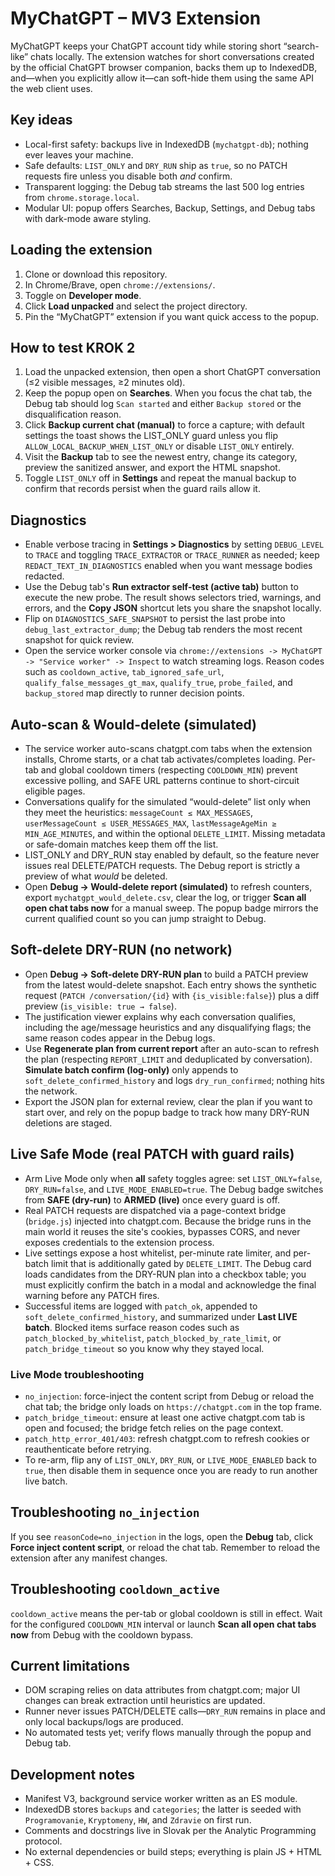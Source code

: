 # MyChatGPT – MV3 Extension

MyChatGPT keeps your ChatGPT account tidy while storing short “search-like” chats locally. The extension watches for short conversations created by the official ChatGPT browser companion, backs them up to IndexedDB, and—when you explicitly allow it—can soft-hide them using the same API the web client uses.

## Key ideas
- Local-first safety: backups live in IndexedDB (`mychatgpt-db`); nothing ever leaves your machine.
- Safe defaults: `LIST_ONLY` and `DRY_RUN` ship as `true`, so no PATCH requests fire unless you disable both *and* confirm.
- Transparent logging: the Debug tab streams the last 500 log entries from `chrome.storage.local`.
- Modular UI: popup offers Searches, Backup, Settings, and Debug tabs with dark-mode aware styling.

## Loading the extension
1. Clone or download this repository.
2. In Chrome/Brave, open `chrome://extensions/`.
3. Toggle on **Developer mode**.
4. Click **Load unpacked** and select the project directory.
5. Pin the “MyChatGPT” extension if you want quick access to the popup.

## How to test KROK 2
1. Load the unpacked extension, then open a short ChatGPT conversation (≤2 visible messages, ≥2 minutes old).
2. Keep the popup open on **Searches**. When you focus the chat tab, the Debug tab should log `Scan started` and either `Backup stored` or the disqualification reason.
3. Click **Backup current chat (manual)** to force a capture; with default settings the toast shows the LIST_ONLY guard unless you flip `ALLOW_LOCAL_BACKUP_WHEN_LIST_ONLY` or disable `LIST_ONLY` entirely.
4. Visit the **Backup** tab to see the newest entry, change its category, preview the sanitized answer, and export the HTML snapshot.
5. Toggle `LIST_ONLY` off in **Settings** and repeat the manual backup to confirm that records persist when the guard rails allow it.

## Diagnostics
- Enable verbose tracing in **Settings > Diagnostics** by setting `DEBUG_LEVEL` to `TRACE` and toggling `TRACE_EXTRACTOR` or `TRACE_RUNNER` as needed; keep `REDACT_TEXT_IN_DIAGNOSTICS` enabled when you want message bodies redacted.
- Use the Debug tab's **Run extractor self-test (active tab)** button to execute the new probe. The result shows selectors tried, warnings, and errors, and the **Copy JSON** shortcut lets you share the snapshot locally.
- Flip on `DIAGNOSTICS_SAFE_SNAPSHOT` to persist the last probe into `debug_last_extractor_dump`; the Debug tab renders the most recent snapshot for quick review.
- Open the service worker console via `chrome://extensions -> MyChatGPT -> "Service worker" -> Inspect` to watch streaming logs. Reason codes such as `cooldown_active`, `tab_ignored_safe_url`, `qualify_false_messages_gt_max`, `qualify_true`, `probe_failed`, and `backup_stored` map directly to runner decision points.

## Auto-scan & Would-delete (simulated)
- The service worker auto-scans chatgpt.com tabs when the extension installs, Chrome starts, or a chat tab activates/completes loading. Per-tab and global cooldown timers (respecting `COOLDOWN_MIN`) prevent excessive polling, and SAFE URL patterns continue to short-circuit eligible pages.
- Conversations qualify for the simulated “would-delete” list only when they meet the heuristics: `messageCount ≤ MAX_MESSAGES`, `userMessageCount ≤ USER_MESSAGES_MAX`, `lastMessageAgeMin ≥ MIN_AGE_MINUTES`, and within the optional `DELETE_LIMIT`. Missing metadata or safe-domain matches keep them off the list.
- LIST_ONLY and DRY_RUN stay enabled by default, so the feature never issues real DELETE/PATCH requests. The Debug report is strictly a preview of what *would* be deleted.
- Open **Debug → Would-delete report (simulated)** to refresh counters, export `mychatgpt_would_delete.csv`, clear the log, or trigger **Scan all open chat tabs now** for a manual sweep. The popup badge mirrors the current qualified count so you can jump straight to Debug.

## Soft-delete DRY-RUN (no network)
- Open **Debug → Soft-delete DRY-RUN plan** to build a PATCH preview from the latest would-delete snapshot. Each entry shows the synthetic request (`PATCH /conversation/{id}` with `{is_visible:false}`) plus a diff preview (`is_visible: true → false`).
- The justification viewer explains why each conversation qualifies, including the age/message heuristics and any disqualifying flags; the same reason codes appear in the Debug logs.
- Use **Regenerate plan from current report** after an auto-scan to refresh the plan (respecting `REPORT_LIMIT` and deduplicated by conversation). **Simulate batch confirm (log-only)** only appends to `soft_delete_confirmed_history` and logs `dry_run_confirmed`; nothing hits the network.
- Export the JSON plan for external review, clear the plan if you want to start over, and rely on the popup badge to track how many DRY-RUN deletions are staged.

## Live Safe Mode (real PATCH with guard rails)
- Arm Live Mode only when **all** safety toggles agree: set `LIST_ONLY=false`, `DRY_RUN=false`, and `LIVE_MODE_ENABLED=true`. The Debug badge switches from **SAFE (dry-run)** to **ARMED (live)** once every guard is off.
- Real PATCH requests are dispatched via a page-context bridge (`bridge.js`) injected into chatgpt.com. Because the bridge runs in the main world it reuses the site's cookies, bypasses CORS, and never exposes credentials to the extension process.
- Live settings expose a host whitelist, per-minute rate limiter, and per-batch limit that is additionally gated by `DELETE_LIMIT`. The Debug card loads candidates from the DRY-RUN plan into a checkbox table; you must explicitly confirm the batch in a modal and acknowledge the final warning before any PATCH fires.
- Successful items are logged with `patch_ok`, appended to `soft_delete_confirmed_history`, and summarized under **Last LIVE batch**. Blocked items surface reason codes such as `patch_blocked_by_whitelist`, `patch_blocked_by_rate_limit`, or `patch_bridge_timeout` so you know why they stayed local.

### Live Mode troubleshooting
- `no_injection`: force-inject the content script from Debug or reload the chat tab; the bridge only loads on `https://chatgpt.com` in the top frame.
- `patch_bridge_timeout`: ensure at least one active chatgpt.com tab is open and focused; the bridge fetch relies on the page context.
- `patch_http_error_401/403`: refresh chatgpt.com to refresh cookies or reauthenticate before retrying.
- To re-arm, flip any of `LIST_ONLY`, `DRY_RUN`, or `LIVE_MODE_ENABLED` back to `true`, then disable them in sequence once you are ready to run another live batch.

## Troubleshooting `no_injection`
If you see `reasonCode=no_injection` in the logs, open the **Debug** tab, click **Force inject content script**, or reload the chat tab. Remember to reload the extension after any manifest changes.

## Troubleshooting `cooldown_active`
`cooldown_active` means the per-tab or global cooldown is still in effect. Wait for the configured `COOLDOWN_MIN` interval or launch **Scan all open chat tabs now** from Debug with the cooldown bypass.

## Current limitations
- DOM scraping relies on data attributes from chatgpt.com; major UI changes can break extraction until heuristics are updated.
- Runner never issues PATCH/DELETE calls—`DRY_RUN` remains in place and only local backups/logs are produced.
- No automated tests yet; verify flows manually through the popup and Debug tab.

## Development notes
- Manifest V3, background service worker written as an ES module.
- IndexedDB stores `backups` and `categories`; the latter is seeded with `Programovanie`, `Kryptomeny`, `HW`, and `Zdravie` on first run.
- Comments and docstrings live in Slovak per the Analytic Programming protocol.
- No external dependencies or build steps; everything is plain JS + HTML + CSS.
